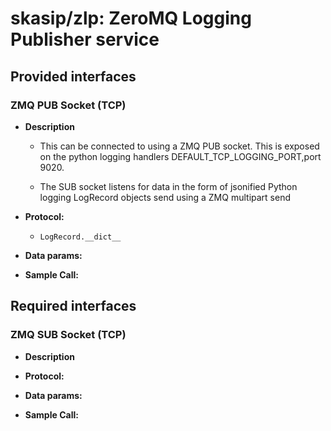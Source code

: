 # skasip/zlp: ZeroMQ Logging Publisher service

## Provided interfaces

### ZMQ PUB Socket (TCP)

* **Description**

  * This can be connected to using a ZMQ PUB socket.
    This is exposed on the python logging handlers DEFAULT_TCP_LOGGING_PORT,port 9020.

  * The SUB socket listens for data in the form of
    jsonified Python logging LogRecord objects send using a ZMQ multipart send

* **Protocol:**

  * `LogRecord.__dict__`

* **Data params:**


* **Sample Call:**

## Required interfaces

### ZMQ SUB Socket (TCP)

* **Description**

* **Protocol:**

* **Data params:**


* **Sample Call:**
